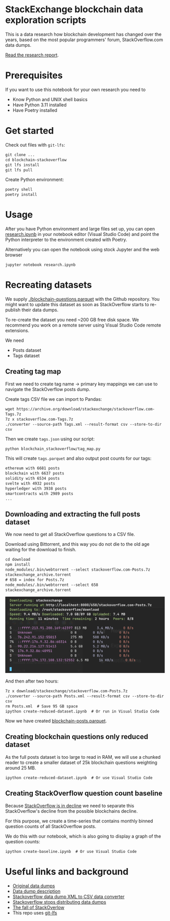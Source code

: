 # StackExchange blockchain data exploration scripts

This is a data research how blockchain development has changed over the years,
based on the most popular programmers' forum, StackOverflow.com data dumps.

[Read the research report](./research.ipynb).

# Prerequisites

If you want to use this notebook for your own research you need to 

- Know Python and UNIX shell basics
- Have Python 3.11 installed
- Have Poetry installed

# Get started

Check out files with `git-lfs`:

```shell
git clone ...
cd blockchain-stackoverflow
git lfs install
git lfs pull
```

Create Python environment:

```shell
poetry shell
poetry install
```

# Usage

After you have Python environment and large files set up, you can open [research.ipynb](./research.ipynb) in your notebook editor (Visual Studio Code) and point the Python interpreter to the environment created with Poetry.

Alternatively you can open the notebook using stock Jupyter and the web browser

```shell
jupyter notebook research.ipynb
```

# Recreating datasets

We supply [./blockchain-questions.parquet](./blockchain-questions.parquet)
with the Github repository. You might want to update this dataset
as soon as StackOverflow starts to re-publish their data dumps.

To re-create the dataset you need ~200 GB free disk space.
We recommend you work on a remote server using Visual Studio Code remote extensions.

We need

- Posts dataset
- Tags dataset

## Creating tag map

First we need to create tag name -> primary key mappings
we can use to navigate the StackOverflow posts dump.

Create tags CSV file we can import to Pandas:

```shell
wget https://archive.org/download/stackexchange/stackoverflow.com-Tags.7z
7z x stackoverflow.com-Tags.7z
./converter --source-path Tags.xml --result-format csv --store-to-dir csv
```

Then we create `tags.json` using our script:

```shell
python blockchain_stackoverflow/tag_map.py 
```

This will create `tags.parquet` and also output post counts for our tags:

```
ethereum with 6681 posts
blockchain with 6637 posts
solidity with 6534 posts
svelte with 4932 posts
hyperledger with 3938 posts
smartcontracts with 2989 posts
...
```

## Downloading and extracting the full posts dataset

We now need to get all StackOverflow questions to a CSV file.

Download using Bittorrent, and this way you do not die
to the old age waiting for the download to finish.

```shell
cd download
npm install
node_modules/.bin/webtorrent --select stackoverflow.com-Posts.7z stackexchange_archive.torrent 
# 658 = index for Posts.7z
node_modules/.bin/webtorrent --select 658 stackexchange_archive.torrent 
```

![Webtorrent downloading](screenshots/webtorrent.png)

And then after two hours:

```shell
7z x download/stackexchange/stackoverflow.com-Posts.7z
./converter --source-path Posts.xml --result-format csv --store-to-dir csv
rm Posts.xml  # Save 95 GB space
ipython create-reduced-dataset.ipynb  # Or run in Visual Studio Code
```

Now we have created [blockchain-posts.parquet](./blockchain-posts.parquet).

## Creating blockchain questions only reduced dataset

As the full posts dataset is too large to read in RAM,
we will use a chunked reader to create a smaller dataset
of 25k blockchain questions weighting around 25 MB.

```shell
ipython create-reduced-dataset.ipynb  # Or use Visual Studio Code
```


## Creating StackOverflow question count baseline 

Because [StackOverflow is in decline]() we need to separate
this StackOverflow's decline from the possible blockchains decline.

For this purpose, we create a time-series that contains monthly
binned question counts of all StackOverflow posts.

We do this with our notebook, which is also going to display 
a graph of the question counts:

```shell
ipython create-baseline.ipynb  # Or use Visual Studio Code
```

# Useful links and background

- [Original data dumps](https://archive.org/details/stackexchange)
- [Data dump description](https://meta.stackexchange.com/questions/2677/database-schema-documentation-for-the-public-data-dump-and-sede/2678#2678)
- [Stackoverflow data dump XML to CSV data converter](https://github.com/SkobelevIgor/stackexchange-xml-converter)
- [Stackoverflow stops distributing data dumps](https://meta.stackoverflow.com/a/425121/315168)
- [The fall of StackOverlow](https://observablehq.com/@ayhanfuat/the-fall-of-stack-overflow)  
- This repo uses [git-lfs](https://docs.github.com/en/repositories/working-with-files/managing-large-files/installing-git-large-file-storage)

